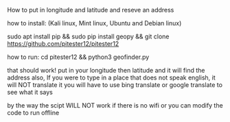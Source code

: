 How to put in longitude and latitude and reseve an address

how to install: (Kali linux, Mint linux, Ubuntu and Debian linux)

sudo apt install pip && sudo pip install geopy && git clone https://github.com/pitester12/pitester12

how to run:
cd pitester12 && python3 geofinder.py

that should work!
put in your longitude then latitude and it will find the address
also, If you were to type in a place that does not speak english, it will NOT translate it
you will have to use bing translate or google translate to see what it says

by the way the scipt WILL NOT work if there is no wifi or you can modify the code to run offline


<!---
pitester12/pitester12 is a ✨ special ✨ repository because its `README.md` (this file) appears on your GitHub profile.
You can click the Preview link to take a look at your changes.
--->
